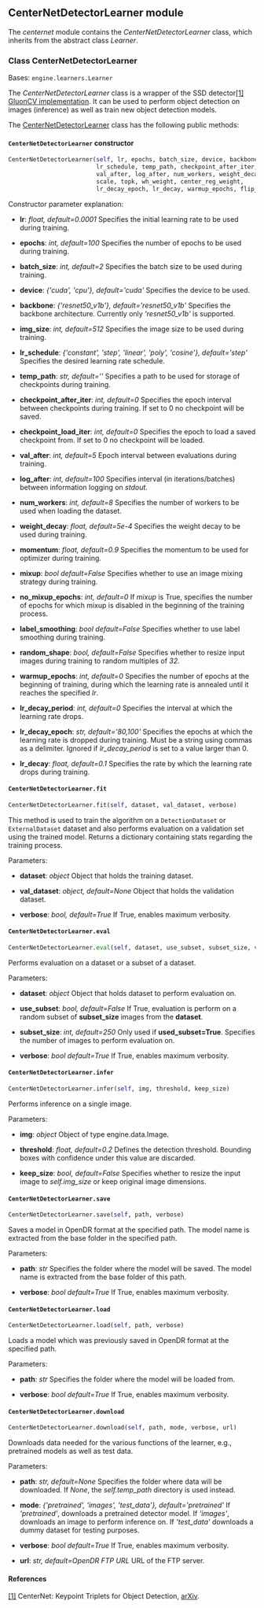 ## CenterNetDetectorLearner module

The *centernet* module contains the *CenterNetDetectorLearner* class, which inherits from the abstract class *Learner*.

### Class CenterNetDetectorLearner
Bases: `engine.learners.Learner`

The *CenterNetDetectorLearner* class is a wrapper of the SSD detector[[1]](#centernet-1)
[GluonCV implementation](https://github.com/dmlc/gluon-cv/blob/master/gluoncv/model_zoo/center_net/center_net.py).
It can be used to perform object detection on images (inference) as well as train new object detection models.

The [CenterNetDetectorLearner](#src.opendr.perception.object_detection_2d.centernet.centernet_learner.py) class has the following 
public methods:

#### `CenterNetDetectorLearner` constructor
```python
CenterNetDetectorLearner(self, lr, epochs, batch_size, device, backbone, img_size,
                         lr_schedule, temp_path, checkpoint_after_iter, checkpoint_load_iter,
                         val_after, log_after, num_workers, weight_decay, momentum,
                         scale, topk, wh_weight, center_reg_weight,
                         lr_decay_epoch, lr_decay, warmup_epochs, flip_validation)
```

Constructor parameter explanation:
- **lr**: *float, default=0.0001*
  Specifies the initial learning rate to be used during training.
  
- **epochs**: *int, default=100*
  Specifies the number of epochs to be used during training.
  
- **batch_size**: *int, default=2*
  Specifies the batch size to be used during training.
  
- **device**: *{'cuda', 'cpu'}, default='cuda'*
  Specifies the device to be used.
  
- **backbone**: *{'resnet50_v1b'}, default='resnet50_v1b'*
  Specifies the backbone architecture. Currently only *'resnet50_v1b'* is supported.
  
- **img_size**: *int, default=512* 
  Specifies the image size to be used during training.
  
- **lr_schedule**: *{'constant', 'step', 'linear', 'poly', 'cosine'}, default='step'* 
  Specifies the desired learning rate schedule.
  
- **temp_path**: *str, default=''*
  Specifies a path to be used for storage of checkpoints during training. 
  
- **checkpoint_after_iter**: *int, default=0*
  Specifies the epoch interval between checkpoints during training. If set to 0 no checkpoint will be saved.
  
- **checkpoint_load_iter**: *int, default=0*
  Specifies the epoch to load a saved checkpoint from. If set to 0 no checkpoint will be loaded.
  
- **val_after**: *int, default=5*
  Epoch interval between evaluations during training.
  
- **log_after**: *int, default=100*
  Specifies interval (in iterations/batches) between information logging on *stdout*.
  
- **num_workers**: *int, default=8* Specifies the number of workers to be used when loading the dataset.
  
- **weight_decay**: *float, default=5e-4*
  Specifies the weight decay to be used during training. 
  
- **momentum**: *float, default=0.9*
  Specifies the momentum to be used for optimizer during training.
  
- **mixup**: *bool default=False*
  Specifies whether to use an image mixing strategy during training.

- **no_mixup_epochs**: *int, default=0*
  If *mixup* is True, specifies the number of epochs for which mixup is disabled in 
  the beginning of the training process.
  
- **label_smoothing**: *bool default=False* Specifies whether to use label smoothing during training.

- **random_shape**: *bool, default=False* Specifies whether to resize input images during training to random multiples of *32*.

- **warmup_epochs**: *int, default=0* Specifies the number of epochs at the beginning of training, during which the learning 
  rate is annealed until it reaches the specified *lr*.
  
- **lr_decay_period**: *int, default=0* Specifies the interval at which the learning rate drops.

- **lr_decay_epoch**: *str, default='80,100'* Specifies the epochs at which the learning rate is dropped during training. 
  Must be a string using commas as a delimiter. Ignored if *lr_decay_period* is set to a value larger than 0.
  
- **lr_decay**: *float, default=0.1* Specifies the rate by which the learning rate drops during training.

  
  
#### `CenterNetDetectorLearner.fit`
```python
CenterNetDetectorLearner.fit(self, dataset, val_dataset, verbose)
```

This method is used to train the algorithm on a `DetectionDataset` or `ExternalDataset` dataset and also performs evaluation 
on a validation set using the trained model. Returns a dictionary containing stats regarding the training process.

Parameters:
- **dataset**: *object*
  Object that holds the training dataset.
  
- **val_dataset**: *object, default=None*
  Object that holds the validation dataset.
  
- **verbose**: *bool, default=True*
  If True, enables maximum verbosity.
  
#### `CenterNetDetectorLearner.eval`
```python
CenterNetDetectorLearner.eval(self, dataset, use_subset, subset_size, verbose)
```

Performs evaluation on a dataset or a subset of a dataset.

Parameters:
- **dataset**: *object*
  Object that holds dataset to perform evaluation on.
  
- **use_subset**: *bool, default=False*
  If True, evaluation is perform on a random subset of **subset_size** images from the **dataset**.
  
- **subset_size**: *int, default=250*
  Only used if **used_subset=True**. Specifies the number of images to perform evaluation on.
  
- **verbose**: *bool default=True*
  If True, enables maximum verbosity.
  
#### `CenterNetDetectorLearner.infer`
```python
CenterNetDetectorLearner.infer(self, img, threshold, keep_size)
```

Performs inference on a single image.

Parameters:
- **img**: *object*
  Object of type engine.data.Image.
    
- **threshold**: *float, default=0.2*
  Defines the detection threshold. Bounding boxes with confidence under this value are discarded.
  
- **keep_size**: *bool, default=False* 
  Specifies whether to resize the input image to *self.img_size* or keep original image dimensions.
  
#### `CenterNetDetectorLearner.save`
```python
CenterNetDetectorLearner.save(self, path, verbose)
```

Saves a model in OpenDR format at the specified path. The model name is extracted from the base folder in the specified path.

Parameters:
- **path**: *str*
  Specifies the folder where the model will be saved. The model name is extracted from the base folder of this path.
  
- **verbose**: *bool default=True*
  If True, enables maximum verbosity.
  
#### `CenterNetDetectorLearner.load`
```python
CenterNetDetectorLearner.load(self, path, verbose)
```

Loads a model which was previously saved in OpenDR format at the specified path.

Parameters:
- **path**: *str*
  Specifies the folder where the model will be loaded from.
  
- **verbose**: *bool default=True*
  If True, enables maximum verbosity.
  
#### `CenterNetDetectorLearner.download`
```python
CenterNetDetectorLearner.download(self, path, mode, verbose, url)
```

Downloads data needed for the various functions of the learner, e.g., pretrained models as well as test data.

Parameters:
- **path**: *str, default=None*
  Specifies the folder where data will be downloaded. If *None*, the *self.temp_path* directory is used instead.
  
- **mode**: *{'pretrained', 'images', 'test_data'}, default='pretrained'*
  If *'pretrained'*, downloads a pretrained detector model. If *'images'*, downloads an image to perform inference on. If 
  *'test_data'* downloads a dummy dataset for testing purposes.
  
- **verbose**: *bool default=True*
  If True, enables maximum verbosity.
  
- **url**: *str, default=OpenDR FTP URL* 
  URL of the FTP server.
  
#### References
<a name="centernet-1" href="https://arxiv.org/abs/1904.08189">[1]</a> CenterNet: Keypoint Triplets for Object Detection,
[arXiv](https://arxiv.org/abs/1904.08189).